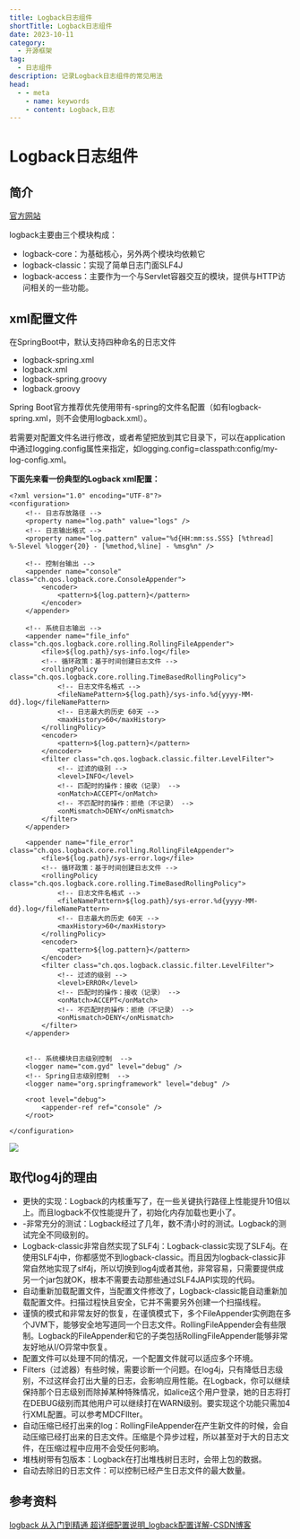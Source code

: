```yaml
---
title: Logback日志组件
shortTitle: Logback日志组件
date: 2023-10-11
category:
  - 开源框架
tag:
  - 日志组件
description: 记录Logback日志组件的常见用法
head:
  - - meta
    - name: keywords
    - content: Logback,日志
---
```


# Logback日志组件

## 简介

 [官方网站](http://logback.qos.ch)

logback主要由三个模块构成：

- logback-core：为基础核心，另外两个模块均依赖它
- logback-classic：实现了简单日志门面SLF4J
- logback-access：主要作为一个与Servlet容器交互的模块，提供与HTTP访问相关的一些功能。

## xml配置文件

在SpringBoot中，默认支持四种命名的日志文件

- logback-spring.xml
- logback.xml
- logback-spring.groovy
- logback.groovy

Spring Boot官方推荐优先使用带有-spring的文件名配置（如有logback-spring.xml，则不会使用logback.xml）。

若需要对配置文件名进行修改，或者希望把放到其它目录下，可以在application中通过logging.config属性来指定，如logging.config=classpath:config/my-log-config.xml。

**下面先来看一份典型的Logback xml配置：**

```
<?xml version="1.0" encoding="UTF-8"?>
<configuration>
    <!-- 日志存放路径 -->
	<property name="log.path" value="logs" />
    <!-- 日志输出格式 -->
	<property name="log.pattern" value="%d{HH:mm:ss.SSS} [%thread] %-5level %logger{20} - [%method,%line] - %msg%n" />

	<!-- 控制台输出 -->
	<appender name="console" class="ch.qos.logback.core.ConsoleAppender">
		<encoder>
			<pattern>${log.pattern}</pattern>
		</encoder>
	</appender>
	
	<!-- 系统日志输出 -->
	<appender name="file_info" class="ch.qos.logback.core.rolling.RollingFileAppender">
	    <file>${log.path}/sys-info.log</file>
        <!-- 循环政策：基于时间创建日志文件 -->
		<rollingPolicy class="ch.qos.logback.core.rolling.TimeBasedRollingPolicy">
            <!-- 日志文件名格式 -->
			<fileNamePattern>${log.path}/sys-info.%d{yyyy-MM-dd}.log</fileNamePattern>
			<!-- 日志最大的历史 60天 -->
			<maxHistory>60</maxHistory>
		</rollingPolicy>
		<encoder>
			<pattern>${log.pattern}</pattern>
		</encoder>
		<filter class="ch.qos.logback.classic.filter.LevelFilter">
            <!-- 过滤的级别 -->
            <level>INFO</level>
            <!-- 匹配时的操作：接收（记录） -->
            <onMatch>ACCEPT</onMatch>
            <!-- 不匹配时的操作：拒绝（不记录） -->
            <onMismatch>DENY</onMismatch>
        </filter>
	</appender>
	
	<appender name="file_error" class="ch.qos.logback.core.rolling.RollingFileAppender">
	    <file>${log.path}/sys-error.log</file>
        <!-- 循环政策：基于时间创建日志文件 -->
        <rollingPolicy class="ch.qos.logback.core.rolling.TimeBasedRollingPolicy">
            <!-- 日志文件名格式 -->
            <fileNamePattern>${log.path}/sys-error.%d{yyyy-MM-dd}.log</fileNamePattern>
			<!-- 日志最大的历史 60天 -->
			<maxHistory>60</maxHistory>
        </rollingPolicy>
        <encoder>
            <pattern>${log.pattern}</pattern>
        </encoder>
        <filter class="ch.qos.logback.classic.filter.LevelFilter">
            <!-- 过滤的级别 -->
            <level>ERROR</level>
			<!-- 匹配时的操作：接收（记录） -->
            <onMatch>ACCEPT</onMatch>
			<!-- 不匹配时的操作：拒绝（不记录） -->
            <onMismatch>DENY</onMismatch>
        </filter>
    </appender>
	 
	
	<!-- 系统模块日志级别控制  -->
	<logger name="com.gyd" level="debug" />
	<!-- Spring日志级别控制  -->
	<logger name="org.springframework" level="debug" />

	<root level="debug">
		<appender-ref ref="console" />
	</root>
 
</configuration> 
```



![](http://cdn.gydblog.com/images/middleware/logback-1.png)

## 取代log4j的理由

- 更快的实现：Logback的内核重写了，在一些关键执行路径上性能提升10倍以上。而且logback不仅性能提升了，初始化内存加载也更小了。
- -非常充分的测试：Logback经过了几年，数不清小时的测试。Logback的测试完全不同级别的。
- Logback-classic非常自然实现了SLF4j：Logback-classic实现了SLF4j。在使用SLF4j中，你都感觉不到logback-classic。而且因为logback-classic非常自然地实现了slf4j，所以切换到log4j或者其他，非常容易，只需要提供成另一个jar包就OK，根本不需要去动那些通过SLF4JAPI实现的代码。
- 自动重新加载配置文件，当配置文件修改了，Logback-classic能自动重新加载配置文件。扫描过程快且安全，它并不需要另外创建一个扫描线程。
- 谨慎的模式和非常友好的恢复，在谨慎模式下，多个FileAppender实例跑在多个JVM下，能够安全地写道同一个日志文件。RollingFileAppender会有些限制。Logback的FileAppender和它的子类包括RollingFileAppender能够非常友好地从I/O异常中恢复。
- 配置文件可以处理不同的情况，一个配置文件就可以适应多个环境。
- Filters（过滤器）有些时候，需要诊断一个问题。在log4j，只有降低日志级别，不过这样会打出大量的日志，会影响应用性能。在Logback，你可以继续保持那个日志级别而除掉某种特殊情况，如alice这个用户登录，她的日志将打在DEBUG级别而其他用户可以继续打在WARN级别。要实现这个功能只需加4行XML配置。可以参考MDCFIlter。
- 自动压缩已经打出来的log：RollingFileAppender在产生新文件的时候，会自动压缩已经打出来的日志文件。压缩是个异步过程，所以甚至对于大的日志文件，在压缩过程中应用不会受任何影响。
- 堆栈树带有包版本：Logback在打出堆栈树日志时，会带上包的数据。
- 自动去除旧的日志文件：可以控制已经产生日志文件的最大数量。

## 参考资料

[logback 从入门到精通 超详细配置说明_logback配置详解-CSDN博客](https://blog.csdn.net/weixin_41377777/article/details/120962037)